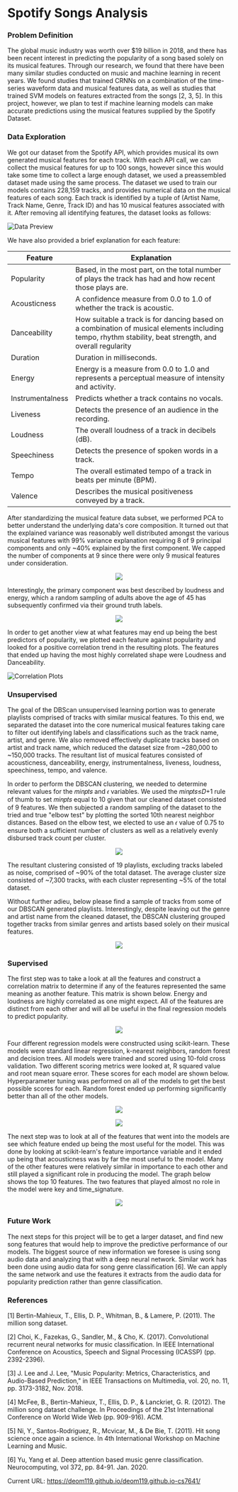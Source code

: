 # Spotify Songs Analysis

### Problem Definition

The global music industry was worth over $19 billion in 2018, and there has been recent interest in predicting the popularity of a song based solely on its musical features. Through our research, we found that there have been many similar studies conducted on music and machine learning in recent years. We found studies that trained CRNNs on a combination of the time-series waveform data and musical features data, as well as studies that trained SVM models on features extracted from the songs [2, 3, 5]. In this project, however, we plan to test if machine learning models can make accurate predictions using the musical features supplied by the Spotify Dataset.


### Data Exploration

We got our dataset from the Spotify API, which provides musical its own generated musical features for each track. With each API call, we can collect the musical features for up to 100 songs, however since this would take some time to collect a large enough dataset, we used a preassembled dataset made using the same process. The dataset we used to train our models contains 228,159 tracks, and provides numerical data on the musical features of each song. Each track is identified by a tuple of (Artist Name, Track Name, Genre, Track ID) and has 10 musical features associated with it. After removing all identifying features, the dataset looks as follows:


![Data Preview](data_head.png)


We have also provided a brief explanation for each feature:


| Feature          | Explanation                                                                                                                                             |
|------------------|---------------------------------------------------------------------------------------------------------------------------------------------------------|
| Popularity       | Based, in the most part, on the total number of plays the track has had and how recent those plays are.                                                 |
| Acousticness     | A confidence measure from 0.0 to 1.0 of whether the track is acoustic.                                                                                  |
| Danceability     | How suitable a track is for dancing based on a combination of musical elements including tempo, rhythm stability, beat strength, and overall regularity |
| Duration         | Duration in milliseconds.                                                                                                                               |
| Energy           | Energy is a measure from 0.0 to 1.0 and represents a perceptual measure of intensity and activity.                                                      |
| Instrumentalness | Predicts whether a track contains no vocals.                                                                                                            |
| Liveness         | Detects the presence of an audience in the recording.                                                                                                   |
| Loudness         | The overall loudness of a track in decibels (dB).                                                                                                       |
| Speechiness      | Detects the presence of spoken words in a track.                                                                                                        |
| Tempo            | The overall estimated tempo of a track in beats per minute (BPM).                                                                                       |
| Valence          | Describes the musical positiveness conveyed by a track.   


After standardizing the musical feature data subset, we performed PCA to better understand the underlying data's core composition. It turned out that the explained variance was reasonably well distributed amongst the various musical features with 99% variance explanation requiring 8 of 9 principal components and only ~40% explained by the first component. We capped the number of components at 9 since there were only 9 musical features under consideration. 

<p align="center"> 
<img src="dbscan_images/musical_feature_pca_explained_variance.png">
</p>

Interestingly, the primary component was best described by loudness and energy, which a random sampling of adults above the age of 45 has subsequently confirmed via their ground truth labels.

<p align="center"> 
<img src="dbscan_images/pca_feature_weights.png">
</p>

In order to get another view at what features may end up being the best predictors of popularity, we plotted each feature against popularity and looked for a positive correlation trend in the resulting plots. The features that ended up having the most highly correlated shape were Loudness and Danceability.

![Correlation Plots](corr_plots.png)


### Unsupervised

The goal of the DBScan unsupervised learning portion was to generate playlists comprised of tracks with similar musical features. To this end, we separated the dataset into the core numerical musical features taking care to filter out identifying labels and classifications such as the track name, artist, and genre. We also removed effectively duplicate tracks based on artist and track name, which reduced the dataset size from ~280,000 to ~150,000 tracks. The resultant list of musical features consisted of acousticness, danceability, energy, instrumentalness, liveness, loudness, speechiness, tempo, and valence.

In order to perform the DBSCAN clustering, we needed to determine relevant values for the  𝑚𝑖𝑛𝑝𝑡𝑠  and  𝜖  variables. We used the  𝑚𝑖𝑛𝑝𝑡𝑠≤𝐷+1  rule of thumb to set  𝑚𝑖𝑛𝑝𝑡𝑠  equal to 10 given that our cleaned dataset consisted of 9 features. We then subjected a random sampling of the dataset to the tried and true "elbow test" by plotting the sorted 10th nearest neighbor distances. Based on the elbow test, we elected to use an  𝜖  value of 0.75 to ensure both a sufficient number of clusters as well as a relatively evenly disbursed track count per cluster.

<p align="center"> 
<img src="dbscan_images/knn_distance.png">
</p>

The resultant clustering consisted of 19 playlists, excluding tracks labeled as noise, comprised of ~90% of the total dataset. The average cluster size consisted of ~7,300 tracks, with each cluster representing ~5% of the total dataset.

Without further adieu, below please find a sample of tracks from some of our DBSCAN generated playlists. Interestingly, despite leaving out the genre and artist name from the cleaned dataset, the DBSCAN clustering grouped together tracks from similar genres and artists based solely on their musical features.

<p align="center"> 
<img src="dbscan_images/playlists.PNG">
</p>

### Supervised

The first step was to take a look at all the features and construct a correlation matrix
to determine if any of the features represented the same meaning as another feature. This matrix is shown below. Energy and loudness are highly correlated as one might expect. All of the features are distinct from each other and will all be useful in the final regression models to predict popularity.

<p align="center"> 
<img src="images/correlation_matrix.PNG">
</p>

Four different regression models were constructed using scikit-learn. These models were 
standard linear regression, k-nearest neighbors, random forest and decision trees. All models were trained and scored using 10-fold cross validation. Two different scoring metrics were looked at, R squared value and root mean square error. These scores for each model are shown below. Hyperparameter tuning was performed on all of the models to get the best possible scores for each. Random forest ended up performing significantly better than all of the other models. 

<p align="center"> 
<img src="images/r2_bar_plot.png">
</p>

<p align="center"> 
<img src="images/rmse_bar_plot.png">
</p>

The next step was to look at all of the features that went into the models are see which feature ended up being the most useful for the model. This was done by looking at scikit-learn's feature importance variable and it ended up being that acousticness was by far the most useful to the model. Many of the other features were relatively similar in importance to each other and still played a significant role in producing the model. The graph below shows the top 10 features. The two features that played almost no role in the model were key and time_signature. 

<p align="center"> 
<img src="images/feature_importances_random_forest.png">
</p>

### Future Work

The next steps for this project will be to get a larger dataset, and find new song features that would help to improve the predictive performance of our models. The biggest source of new information we foresee is using song audio data and analyzing that with a deep neural network. Similar work has been done using audio data for song genre classification [6]. We can apply the same network and use the features it extracts from the audio data for popularity prediction rather than genre classification. 


### References

[1] Bertin-Mahieux, T., Ellis, D. P., Whitman, B., & Lamere, P. (2011). The million song dataset.

[2] Choi, K., Fazekas, G., Sandler, M., & Cho, K. (2017). Convolutional recurrent neural
networks for music classification. In IEEE International Conference on Acoustics,
Speech and Signal Processing (ICASSP) (pp. 2392-2396).

[3] J. Lee and J. Lee, "Music Popularity: Metrics, Characteristics, and Audio-Based Prediction," in IEEE Transactions on Multimedia, vol. 20, no. 11, pp. 3173-3182, Nov. 2018.

[4] McFee, B., Bertin-Mahieux, T., Ellis, D. P., & Lanckriet, G. R. (2012). The million song dataset challenge. In Proceedings of the 21st International Conference on World Wide 
Web (pp. 909-916). ACM.

[5] Ni, Y., Santos-Rodriguez, R., Mcvicar, M., & De Bie, T. (2011). Hit song science 
once again a science. In 4th International Workshop on Machine Learning and Music.

[6] Yu, Yang et al. Deep attention based music genre classification. Neurocomputing, vol 372, pp. 84-91.  Jan. 2020.


Current URL: https://deom119.github.io/deom119.github.io-cs7641/
